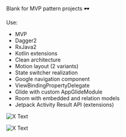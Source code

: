 Blank for MVP pattern projects 🕶

Use:
- MVP
- Dagger2
- RxJava2
- Kotlin extensions
- Clean architecture 
- Motion layout (2 variants)
- State switcher realization
- Google navigation component
- ViewBindingPropertyDelegate
- Glide with custom AppGlideModule
- Room with embedded and relation models
- Jetpack Activity Result API (extensions)



![X Text](https://s4.gifyu.com/images/ezgif.com-gif-makerdd1ace411dfef53f.gif)

![X Text](https://s4.gifyu.com/images/ezgif.com-gif-maker-1ecc5d35448070893.gif)

